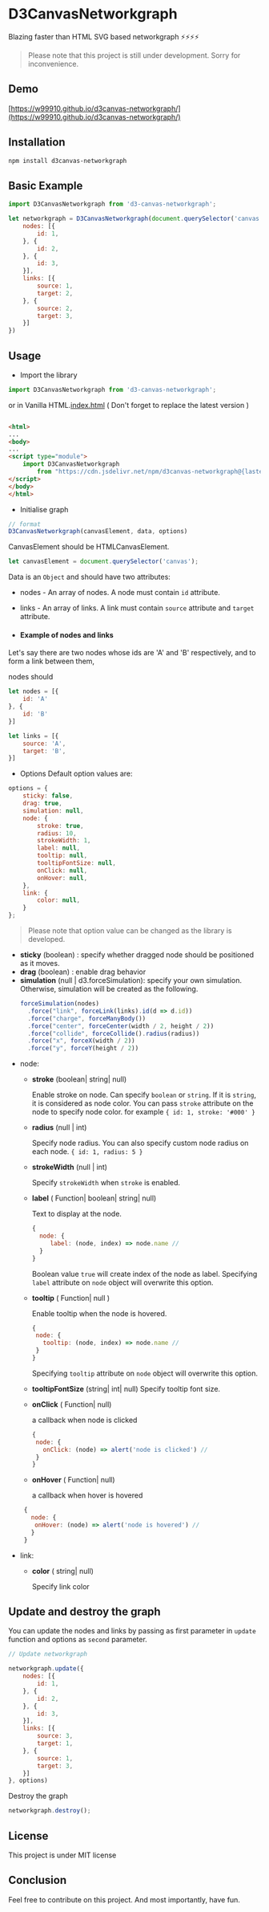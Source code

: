 # D3CanvasNetworkgraph

Blazing faster than HTML SVG based networkgraph ⚡⚡⚡⚡

> Please note that this project is still under development. Sorry for inconvenience.

## Demo

[https://w99910.github.io/d3canvas-networkgraph/](https://w99910.github.io/d3canvas-networkgraph/)

## Installation

```bash
npm install d3canvas-networkgraph
```

## Basic Example

```js
import D3CanvasNetworkgraph from 'd3-canvas-networkgraph';

let networkgraph = D3CanvasNetworkgraph(document.querySelector('canvas'), {
    nodes: [{
        id: 1,
    }, {
        id: 2,
    }, {
        id: 3,
    }],
    links: [{
        source: 1,
        target: 2,
    }, {
        source: 2,
        target: 3,
    }]
})
```

## Usage

- Import the library

```js
import D3CanvasNetworkgraph from 'd3-canvas-networkgraph';
```

or in Vanilla HTML.[index.html](index.html) ( Don't forget to replace the latest version )

```html

<html>
...
<body>
...
<script type="module">
    import D3CanvasNetworkgraph
        from "https://cdn.jsdelivr.net/npm/d3canvas-networkgraph@{lastest-version}/dist/d3canvas-networkgraph.es.js";
</script>
</body>
</html>
```

- Initialise graph

```js
// format
D3CanvasNetworkgraph(canvasElement, data, options)
```

CanvasElement should be HTMLCanvasElement.

```js
let canvasElement = document.querySelector('canvas');
```

Data is an `Object` and should have two attributes:

- nodes - An array of nodes. A node must contain `id` attribute.
- links - An array of links. A link must contain `source` attribute and `target` attribute.

- #### Example of nodes and links

Let's say there are two nodes whose ids are 'A' and 'B' respectively, and to form a link between them,

nodes should

```js
let nodes = [{
    id: 'A'
}, {
    id: 'B'
}]

let links = [{
    source: 'A',
    target: 'B',
}]
```

- Options
  Default option values are:

```js
options = {
    sticky: false,
    drag: true,
    simulation: null,
    node: {
        stroke: true,
        radius: 10,
        strokeWidth: 1,
        label: null,
        tooltip: null,
        tooltipFontSize: null,
        onClick: null,
        onHover: null,
    },
    link: {
        color: null,
    }
};
```

> Please note that option value can be changed as the library is developed.

- **sticky** (boolean) : specify whether dragged node should be positioned as it moves.
- **drag** (boolean) : enable drag behavior
- **simulation** (null | d3.forceSimulation): specify your own simulation. Otherwise, simulation will be created as the
  following.
  ```js
  forceSimulation(nodes)
    .force("link", forceLink(links).id(d => d.id))
    .force("charge", forceManyBody())
    .force("center", forceCenter(width / 2, height / 2))
    .force("collide", forceCollide().radius(radius))
    .force("x", forceX(width / 2))
    .force("y", forceY(height / 2))
  ```
- node:
    - **stroke** (boolean| string| null)

      Enable stroke on node. Can specify `boolean` or `string`. If it is `string`, it
      is considered as node
      color. You can pass `stroke` attribute on the node to specify node color. for example `{ id: 1, stroke: '#000' }`
    - **radius** (null | int)

      Specify node radius. You can also specify custom node radius on each
      node. `{ id: 1, radius: 5 }`
    - **strokeWidth** (null | int)

      Specify `strokeWidth` when `stroke` is enabled.
    - **label** ( Function| boolean| string| null)

      Text to display at the node.
      ```js
      { 
        node: { 
           label: (node, index) => node.name // 
        } 
      }
      ```
      Boolean value `true` will create index of the node as label.
      Specifying `label` attribute on `node` object will overwrite this option.
    - **tooltip** ( Function| null )

      Enable tooltip when the node is hovered.
      ```js
      {
       node: {
         tooltip: (node, index) => node.name //
       }
      }
      ```
      Specifying `tooltip` attribute on `node` object will overwrite this option.

    - **tooltipFontSize** (string| int| null)
      Specify tooltip font size.

    - **onClick** ( Function| null)

      a callback when node is clicked
      ```js
      {
       node: {
         onClick: (node) => alert('node is clicked') //
       }
      }
      ```

    - **onHover** ( Function| null)

      a callback when hover is hovered
     ```js
      {
        node: {
         onHover: (node) => alert('node is hovered') //
        }
      }
     ```
- link:
    - **color** ( string| null)

      Specify link color

## Update and destroy the graph

You can update the nodes and links by passing as first parameter in `update` function and options as `second` parameter.

```js
// Update networkgraph

networkgraph.update({
    nodes: [{
        id: 1,
    }, {
        id: 2,
    }, {
        id: 3,
    }],
    links: [{
        source: 3,
        target: 1,
    }, {
        source: 1,
        target: 3,
    }]
}, options)
```

Destroy the graph

```js
networkgraph.destroy();
```

## License

This project is under MIT license

## Conclusion

Feel free to contribute on this project. And most importantly, have fun.